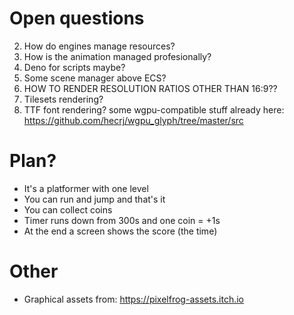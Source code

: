 # Open questions
2. How do engines manage resources?
3. How is the animation managed profesionally?
4. Deno for scripts maybe?
5. Some scene manager above ECS?
6. HOW TO RENDER RESOLUTION RATIOS OTHER THAN 16:9??
7. Tilesets rendering?
8. TTF font rendering? some wgpu-compatible stuff already here: https://github.com/hecrj/wgpu_glyph/tree/master/src

# Plan?
- It's a platformer with one level
- You can run and jump and that's it
- You can collect coins
- Timer runs down from 300s and one coin = +1s
- At the end a screen shows the score (the time)

# Other
- Graphical assets from: https://pixelfrog-assets.itch.io
